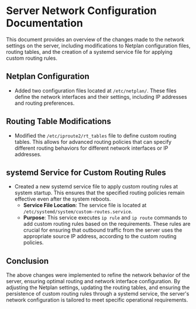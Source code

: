 # Server Network Configuration Documentation

This document provides an overview of the changes made to the network settings on the server, including modifications to Netplan configuration files, routing tables, and the creation of a systemd service file for applying custom routing rules.

## Netplan Configuration

- Added two configuration files located at `/etc/netplan/`. These files define the network interfaces and their settings, including IP addresses and routing preferences.

## Routing Table Modifications

- Modified the `/etc/iproute2/rt_tables` file to define custom routing tables. This allows for advanced routing policies that can specify different routing behaviors for different network interfaces or IP addresses.

## systemd Service for Custom Routing Rules

- Created a new systemd service file to apply custom routing rules at system startup. This ensures that the specified routing policies remain effective even after the system reboots.
  - **Service File Location**: The service file is located at `/etc/systemd/system/custom-routes.service`.
  - **Purpose**: This service executes `ip rule` and `ip route` commands to add custom routing rules based on the requirements. These rules are crucial for ensuring that outbound traffic from the server uses the appropriate source IP address, according to the custom routing policies.

## Conclusion

The above changes were implemented to refine the network behavior of the server, ensuring optimal routing and network interface configuration. By adjusting the Netplan settings, updating the routing tables, and ensuring the persistence of custom routing rules through a systemd service, the server's network configuration is tailored to meet specific operational requirements.
